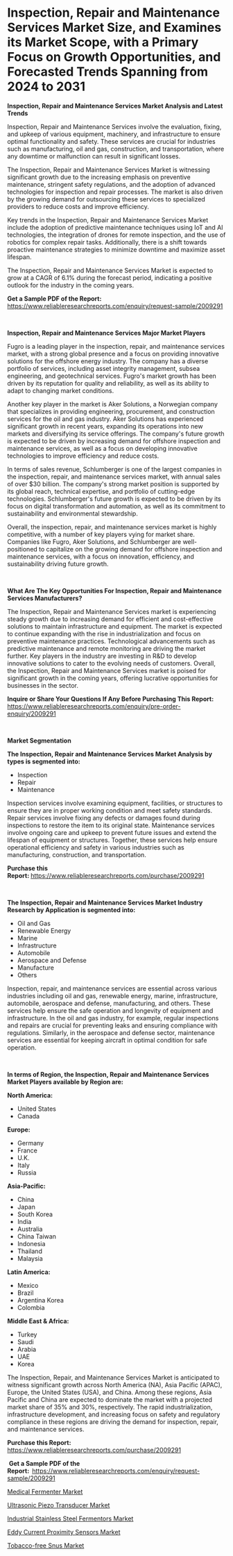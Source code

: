 <p><h1>Inspection, Repair and Maintenance Services Market Size, and Examines its Market Scope, with a Primary Focus on Growth Opportunities, and Forecasted Trends Spanning from 2024 to 2031</h1></p><p><strong>Inspection, Repair and Maintenance Services Market Analysis and Latest Trends</strong></p>
<p><p>Inspection, Repair and Maintenance Services involve the evaluation, fixing, and upkeep of various equipment, machinery, and infrastructure to ensure optimal functionality and safety. These services are crucial for industries such as manufacturing, oil and gas, construction, and transportation, where any downtime or malfunction can result in significant losses.</p><p>The Inspection, Repair and Maintenance Services Market is witnessing significant growth due to the increasing emphasis on preventive maintenance, stringent safety regulations, and the adoption of advanced technologies for inspection and repair processes. The market is also driven by the growing demand for outsourcing these services to specialized providers to reduce costs and improve efficiency.</p><p>Key trends in the Inspection, Repair and Maintenance Services Market include the adoption of predictive maintenance techniques using IoT and AI technologies, the integration of drones for remote inspection, and the use of robotics for complex repair tasks. Additionally, there is a shift towards proactive maintenance strategies to minimize downtime and maximize asset lifespan.</p><p>The Inspection, Repair and Maintenance Services Market is expected to grow at a CAGR of 6.1% during the forecast period, indicating a positive outlook for the industry in the coming years.</p></p>
<p><strong>Get a Sample PDF of the Report:&nbsp;</strong> <a href="https://www.reliableresearchreports.com/enquiry/request-sample/2009291">https://www.reliableresearchreports.com/enquiry/request-sample/2009291</a></p>
<p>&nbsp;</p>
<p><strong>Inspection, Repair and Maintenance Services Major Market Players</strong></p>
<p><p>Fugro is a leading player in the inspection, repair, and maintenance services market, with a strong global presence and a focus on providing innovative solutions for the offshore energy industry. The company has a diverse portfolio of services, including asset integrity management, subsea engineering, and geotechnical services. Fugro's market growth has been driven by its reputation for quality and reliability, as well as its ability to adapt to changing market conditions.</p><p>Another key player in the market is Aker Solutions, a Norwegian company that specializes in providing engineering, procurement, and construction services for the oil and gas industry. Aker Solutions has experienced significant growth in recent years, expanding its operations into new markets and diversifying its service offerings. The company's future growth is expected to be driven by increasing demand for offshore inspection and maintenance services, as well as a focus on developing innovative technologies to improve efficiency and reduce costs.</p><p>In terms of sales revenue, Schlumberger is one of the largest companies in the inspection, repair, and maintenance services market, with annual sales of over $30 billion. The company's strong market position is supported by its global reach, technical expertise, and portfolio of cutting-edge technologies. Schlumberger's future growth is expected to be driven by its focus on digital transformation and automation, as well as its commitment to sustainability and environmental stewardship.</p><p>Overall, the inspection, repair, and maintenance services market is highly competitive, with a number of key players vying for market share. Companies like Fugro, Aker Solutions, and Schlumberger are well-positioned to capitalize on the growing demand for offshore inspection and maintenance services, with a focus on innovation, efficiency, and sustainability driving future growth.</p></p>
<p>&nbsp;</p>
<p><strong>What Are The Key Opportunities For Inspection, Repair and Maintenance Services Manufacturers?</strong></p>
<p><p>The Inspection, Repair and Maintenance Services market is experiencing steady growth due to increasing demand for efficient and cost-effective solutions to maintain infrastructure and equipment. The market is expected to continue expanding with the rise in industrialization and focus on preventive maintenance practices. Technological advancements such as predictive maintenance and remote monitoring are driving the market further. Key players in the industry are investing in R&D to develop innovative solutions to cater to the evolving needs of customers. Overall, the Inspection, Repair and Maintenance Services market is poised for significant growth in the coming years, offering lucrative opportunities for businesses in the sector.</p></p>
<p><strong>Inquire or Share Your Questions If Any Before Purchasing This Report:</strong> <a href="https://www.reliableresearchreports.com/enquiry/pre-order-enquiry/2009291">https://www.reliableresearchreports.com/enquiry/pre-order-enquiry/2009291</a></p>
<p>&nbsp;</p>
<p><strong>Market Segmentation</strong></p>
<p><strong>The Inspection, Repair and Maintenance Services Market Analysis by types is segmented into:</strong></p>
<p><ul><li>Inspection</li><li>Repair</li><li>Maintenance</li></ul></p>
<p><p>Inspection services involve examining equipment, facilities, or structures to ensure they are in proper working condition and meet safety standards. Repair services involve fixing any defects or damages found during inspections to restore the item to its original state. Maintenance services involve ongoing care and upkeep to prevent future issues and extend the lifespan of equipment or structures. Together, these services help ensure operational efficiency and safety in various industries such as manufacturing, construction, and transportation.</p></p>
<p><strong>Purchase this Report:&nbsp;</strong><a href="https://www.reliableresearchreports.com/purchase/2009291">https://www.reliableresearchreports.com/purchase/2009291</a></p>
<p>&nbsp;</p>
<p><strong>The Inspection, Repair and Maintenance Services Market Industry Research by Application is segmented into:</strong></p>
<p><ul><li>Oil and Gas</li><li>Renewable Energy</li><li>Marine</li><li>Infrastructure</li><li>Automobile</li><li>Aerospace and Defense</li><li>Manufacture</li><li>Others</li></ul></p>
<p><p>Inspection, repair, and maintenance services are essential across various industries including oil and gas, renewable energy, marine, infrastructure, automobile, aerospace and defense, manufacturing, and others. These services help ensure the safe operation and longevity of equipment and infrastructure. In the oil and gas industry, for example, regular inspections and repairs are crucial for preventing leaks and ensuring compliance with regulations. Similarly, in the aerospace and defense sector, maintenance services are essential for keeping aircraft in optimal condition for safe operation.</p></p>
<p>&nbsp;</p>
<p><strong>In terms of Region, the Inspection, Repair and Maintenance Services Market Players available by Region are:</strong></p>
<p>
    <p> <strong> North America: </strong>
        <ul>
            <li>United States</li>
            <li>Canada</li>
        </ul>
        </p> 
    <p> <strong> Europe: </strong>
        <ul>
            <li>Germany</li>
            <li>France</li>
            <li>U.K.</li>
            <li>Italy</li>
            <li>Russia</li>
        </ul>
        </p> 
    <p> <strong> Asia-Pacific: </strong>
        <ul>
            <li>China</li>
            <li>Japan</li>
            <li>South Korea</li>
            <li>India</li>
            <li>Australia</li>
            <li>China Taiwan</li>
            <li>Indonesia</li>
            <li>Thailand</li>
            <li>Malaysia</li>
        </ul>
        </p> 
    <p> <strong> Latin America: </strong>
        <ul>
            <li>Mexico</li>
            <li>Brazil</li>
            <li>Argentina Korea</li>
            <li>Colombia</li>
        </ul>
        </p> 
    <p> <strong> Middle East & Africa: </strong>
        <ul>
            <li>Turkey</li>
            <li>Saudi</li>
            <li>Arabia</li>
            <li>UAE</li>
            <li>Korea</li>
        </ul>
    </p>
    </p>
<p><p>The Inspection, Repair, and Maintenance Services Market is anticipated to witness significant growth across North America (NA), Asia Pacific (APAC), Europe, the United States (USA), and China. Among these regions, Asia Pacific and China are expected to dominate the market with a projected market share of 35% and 30%, respectively. The rapid industrialization, infrastructure development, and increasing focus on safety and regulatory compliance in these regions are driving the demand for inspection, repair, and maintenance services.</p></p>
<p><strong>Purchase this Report: </strong><a href="https://www.reliableresearchreports.com/purchase/2009291">https://www.reliableresearchreports.com/purchase/2009291</a></p>
<p>&nbsp;<strong>Get a Sample PDF of the Report:&nbsp;&nbsp;</strong><a href="https://www.reliableresearchreports.com/enquiry/request-sample/2009291">https://www.reliableresearchreports.com/enquiry/request-sample/2009291</a></p>
<p><strong></strong></p>
<p><p><a href="https://meowing-canidae-761.notion.site/Medical-Fermenter-Market-Insights-Market-Players-and-Forecast-Till-2031-4d388c48c2df40a5b183110f237c5879">Medical Fermenter Market</a></p><p><a href="https://view.publitas.com/reportprime-1/global-ultrasonic-piezo-transducer-market-size-and-market-trends-insights-and-projections-from-2024-to-2031/">Ultrasonic Piezo Transducer Market</a></p><p><a href="https://military-diascia-e68.notion.site/Industrial-Stainless-Steel-Fermentors-Market-Research-Report-Reveals-The-Latest-Trends-And-Opportuni-97ee34b00ecc4a8a957cff39868965a7">Industrial Stainless Steel Fermentors Market</a></p><p><a href="https://view.publitas.com/reportprime-1/insights-into-eddy-current-proximity-sensors-market-size-analysing-market-share-trends-and-growth-from-2024-to-2031/">Eddy Current Proximity Sensors Market</a></p><p><a href="https://sudsy-motorcycle-bbc.notion.site/Tobacco-free-Snus-Market-Challenges-Opportunities-and-Growth-Drivers-and-Major-Market-Players-for-74c5d43afe75478c9cac442a7f546e54">Tobacco-free Snus Market</a></p></p>